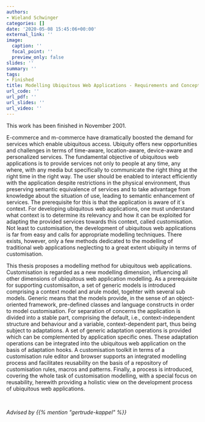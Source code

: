 ```yaml
---
authors:
- Wieland Schwinger
categories: []
date: '2020-05-08 15:45:06+00:00'
external_link: ''
image:
  caption: ''
  focal_point: ''
  preview_only: false
slides: ''
summary: ''
tags:
- Finished
title: Modelling Ubiquitous Web Applications - Requirements and Concepts
url_code: ''
url_pdf: ''
url_slides: ''
url_video: ''
---
```


This work has been finished in November 2001.

E-commerce and m-commerce have dramatically boosted the demand for services which enable ubiquitous access. Ubiquity offers new opportunities and challenges in terms of time-aware, location-aware, device-aware and personalized services. The fundamental objective of ubiquitous web applications is to provide services not only to people at any time, any where, with any media but specifically to communicate the right thing at the right time in the right way. The user should be enabled to interact efficiently with the application despite restrictions in the physical environment, thus preserving semantic equivalence of services and to take advantage from knowledge about the situation of use, leading to semantic enhancement of services. The prerequisite for this is that the application is aware of it\`s context. For developing ubiquitous web applications, one must understand what context is to determine its relevancy and how it can be exploited for adapting the provided services towards this context, called customisation. Not least to customisation, the development of ubiquitous web applications is far from easy and calls for appropriate modelling techniques. There exists, however, only a few methods dedicated to the modelling of traditional web applications neglecting to a great extent ubiquity in terms of customisation.

This thesis proposes a modelling method for ubiquitous web applications. Customisation is regarded as a new modelling dimension, influencing all other dimensions of ubiquitous web application modelling. As a prerequisite for supporting customisaiton, a set of generic models is introduced comprising a context model and arule model, togehter with several sub models. Generic means that the models provide, in the sense of an object-oriented framework, pre-defined classes and language constructs in order to model customisation. For separation of concerns the application is divided into a stable part, comprising the default, i.e., context-independent structure and behaviour and a variable, context-dependent part, thus being subject to adaptations. A set of generic adaptation operations is provided which can be complemented by application specific ones. These adaptation operations can be integrated into the ubiquitous web application on the basis of adaptation hooks. A customisation toolkit in terms of a customisation rule editor and browser supports an integrated modelling process and facilitates reusability on the basis of a repository of customisation rules, macros and patterns. Finally, a process is introduced, covering the whole task of customisation modelling, with a special focus on reusability, herewith providing a holistic view on the development process of ubiquitous web applications.

&nbsp;

*Advised by {{% mention "gertrude-kappel" %}}*